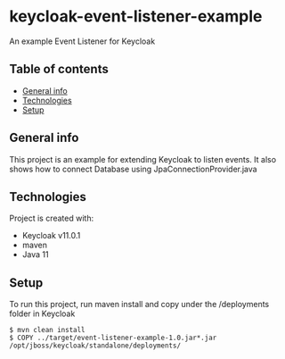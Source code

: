 # keycloak-event-listener-example
An example Event Listener for Keycloak

## Table of contents
* [General info](#general-info)
* [Technologies](#technologies)
* [Setup](#setup)

## General info
This project is an example for extending Keycloak to listen events. It also shows how to connect Database using JpaConnectionProvider.java

## Technologies
Project is created with:
* Keycloak v11.0.1
* maven
* Java 11

## Setup
To run this project, run maven install and copy under the /deployments folder in Keycloak

```
$ mvn clean install
$ COPY ../target/event-listener-example-1.0.jar*.jar /opt/jboss/keycloak/standalone/deployments/
```
